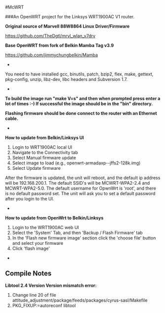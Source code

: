 #McWRT

###An OpenWRT project for the Linksys WRT1900AC V1 router.

**Original source of Marvell 88W8864 Linux Driver/Firmware**

https://github.com/TheDgtl/mrvl_wlan_v7drv

**Base OpenWRT from fork of Belkin Mamba Tag v3.9**

https://github.com/jimmychungbelkin/Mamba

-

You need to have installed gcc, binutils, patch, bzip2, flex, make, gettext, pkg-config, unzip, libz-dev, libc headers and Subversion 1.7.


-

**To build the image run "make V=s" and then when prompted press enter a lot of times :-) If successful the image should be in the "bin" directory.**

**Flashing firmware should be done connect to the router with an Ethernet cable.**

-

**How to update from Belkin/Linksys UI**

1. Login to WRT1900AC local UI
2. Navigate to the Connectivity tab
3. Select Manual firmware update
4. Select image to load (e.g., openwrt-armadaxp--jffs2-128k.img)
5. Select Update firmware

After the firmware is updated, the unit will reboot, and the default ip address will be 192.168.200.1. 
The default SSID's will be MCWRT-WPA2-2.4 and MCWRT-WPA2-5.0.
The default username for OpwnWrt is 'root', and there is no default password set.
The unit will ask you to set a default password after you login to the UI.

-

**How to update from OpenWrt to Belkin/Linksys**

1. Login to the WRT1900AC web UI
2. Select the 'System' Tab, and then 'Backup / Flash Firmware' tab
3. In the 'Flash new firmware image' section click the 'choose file' button and select your firmware
4. Click 'flash image'

-

Compile Notes
-
**Libtool 2.4 Version Version mismatch error:**

1. Change line 20 of file attitude_adjustment/package/feeds/packages/cyrus-sasl/Makefile
2. PKG_FIXUP:=autoreconf libtool
